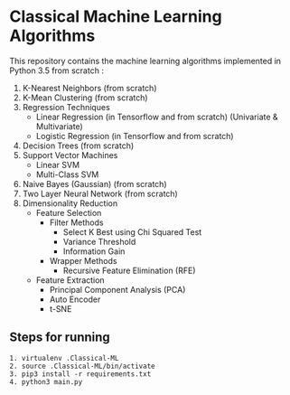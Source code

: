 # Classical Machine Learning Algorithms

This repository contains the machine learning algorithms implemented in Python 3.5 from scratch :


1. K-Nearest Neighbors (from scratch)
2. K-Mean Clustering (from scratch)
3. Regression Techniques
    - Linear Regression (in Tensorflow and from scratch) (Univariate & Multivariate)
    - Logistic Regression (in Tensorflow and from scratch)
4. Decision Trees (from scratch)
5. Support Vector Machines
    - Linear SVM
    - Multi-Class SVM
6. Naive Bayes (Gaussian) (from scratch)
7. Two Layer Neural Network (from scratch)
8. Dimensionality Reduction
    - Feature Selection
        - Filter Methods
            - Select K Best using Chi Squared Test
            - Variance Threshold
            - Information Gain
        - Wrapper Methods
            - Recursive Feature Elimination (RFE)
    - Feature Extraction
        - Principal Component Analysis (PCA)
        - Auto Encoder
        - t-SNE


## Steps for running
```
1. virtualenv .Classical-ML
2. source .Classical-ML/bin/activate
3. pip3 install -r requirements.txt
4. python3 main.py
```
